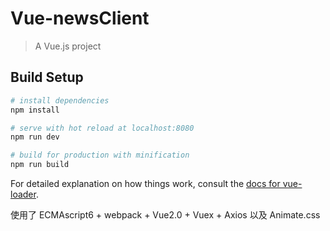 # Vue-newsClient

> A Vue.js project

## Build Setup

``` bash
# install dependencies
npm install

# serve with hot reload at localhost:8080
npm run dev

# build for production with minification
npm run build
```

For detailed explanation on how things work, consult the [docs for vue-loader](http://vuejs.github.io/vue-loader).


使用了 ECMAscript6 + webpack + Vue2.0 + Vuex + Axios  以及 Animate.css